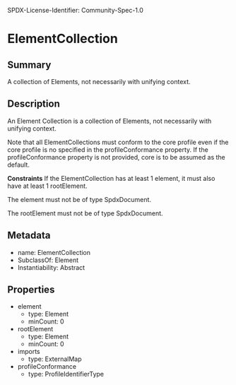 SPDX-License-Identifier: Community-Spec-1.0

# ElementCollection

## Summary

A collection of Elements, not necessarily with unifying context.

## Description

An Element Collection is a collection of Elements, not necessarily with unifying context.

Note that all ElementCollections must conform to the core profile even if the core profile is no specified in the profileConformance property.
If the profileConformance property is not provided, core is to be assumed as the default.

**Constraints**
If the ElementCollection has at least 1 element, it must also have at least 1 rootElement.

The element must not be of type SpdxDocument.

The rootElement must not be of type SpdxDocument.

## Metadata

- name: ElementCollection
- SubclassOf: Element
- Instantiability: Abstract

## Properties

- element
  - type: Element
  - minCount: 0
- rootElement
  - type: Element
  - minCount: 0
- imports
  - type: ExternalMap
- profileConformance
  - type: ProfileIdentifierType
